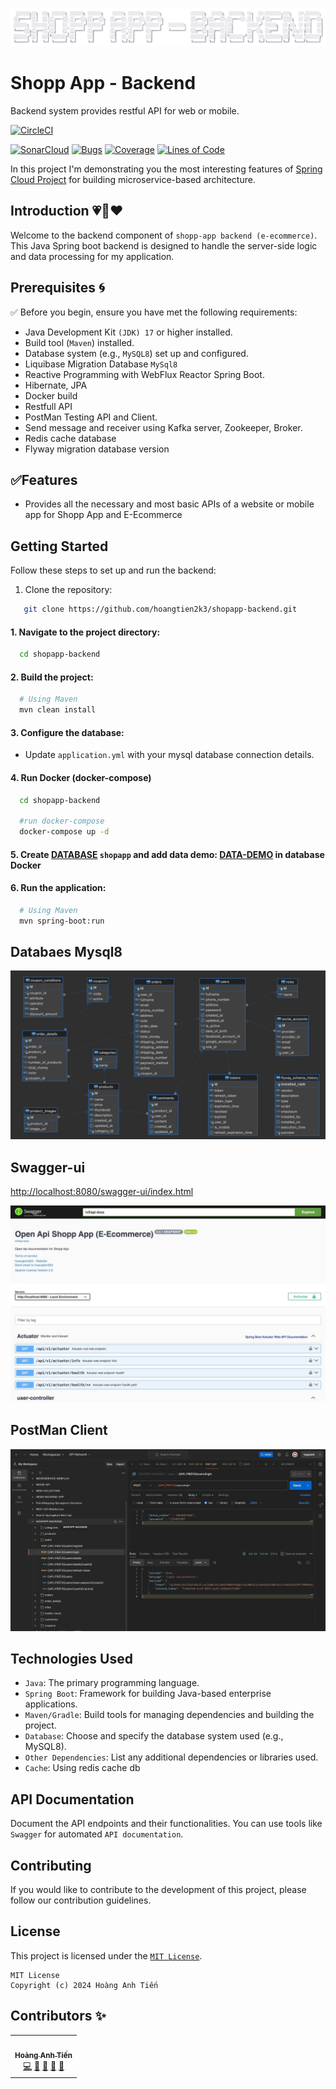 ![](images/logo_images.png)

# Shopp App - Backend

Backend system provides restful API for web or mobile.

[![CircleCI](https://circleci.com/gh/piomin/sample-spring-microservices-new.svg?style=svg)](https://app.circleci.com/pipelines/circleci/WpJpWzbAX4Dvhh2AjRnJmX/X6V4xLymFHgq4YEPN1Aiia)

[![SonarCloud](https://sonarcloud.io/images/project_badges/sonarcloud-black.svg)](https://sonarcloud.io/project/overview?id=hoangtien2k3_shopapp-backend)
[![Bugs](https://sonarcloud.io/api/project_badges/measure?project=hoangtien2k3_shopapp-backend&metric=bugs)](https://sonarcloud.io/project/overview?id=hoangtien2k3_shopapp-backend)
[![Coverage](https://sonarcloud.io/api/project_badges/measure?project=hoangtien2k3_shopapp-backend&metric=coverage)](https://sonarcloud.io/project/overview?id=hoangtien2k3_shopapp-backend)
[![Lines of Code](https://sonarcloud.io/api/project_badges/measure?project=hoangtien2k3_shopapp-backend&metric=ncloc)](https://sonarcloud.io/project/overview?id=hoangtien2k3_shopapp-backend)

In this project I'm demonstrating you the most interesting features
of [Spring Cloud Project](https://spring.io/projects/spring-cloud) for building microservice-based architecture.

## Introduction 💗💎❤️

Welcome to the backend component of `shopp-app backend (e-ecommerce)`. This Java Spring boot backend is designed to
handle the server-side logic and data processing for my application.

## Prerequisites 🌀

✅ Before you begin, ensure you have met the following requirements:

- Java Development Kit `(JDK) 17` or higher installed.
- Build tool (`Maven`) installed.
- Database system (e.g., `MySQL8`) set up and configured.
- Liquibase Migration Database `MySql8`
- Reactive Programming with WebFlux Reactor Spring Boot.
- Hibernate, JPA
- Docker build
- Restfull API
- PostMan Testing API and Client.
- Send message and receiver using Kafka server, Zookeeper, Broker.
- Redis cache database
- Flyway migration database version

## ✅Features

- Provides all the necessary and most basic APIs of a website or mobile app for Shopp App and E-Ecommerce

## Getting Started

Follow these steps to set up and run the backend:

1. Clone the repository:

```bash
   git clone https://github.com/hoangtien2k3/shopapp-backend.git
```

#### 1. Navigate to the project directory:

```bash
  cd shopapp-backend
```

#### 2. Build the project:

```bash
  # Using Maven
  mvn clean install
```

#### 3. Configure the database:

- Update `application.yml` with your mysql database connection details.

#### 4. Run Docker (docker-compose)

```bash
  cd shopapp-backend
  
  #run docker-compose
  docker-compose up -d
```

#### 5. Create [DATABASE](https://github.com/hoangtien2k3/shopapp-backend/blob/master/src/main/resources/database.sql) `shopapp` and add data demo: [DATA-DEMO](https://github.com/hoangtien2k3/shopapp-backend/blob/master/src/main/resources/data_sql.sql) in database Docker

#### 6. Run the application:

```bash
  # Using Maven
  mvn spring-boot:run
```

## Databaes Mysql8

![mysql-8](images/database_diagram.jpg)

## Swagger-ui

[http://localhost:8080/swagger-ui/index.html](http://localhost:8080/swagger-ui/index.html)

![swagger-ui](images/swagger-ui.jpg)

## PostMan Client

![postman-project](images/postman_project.jpg)


## Technologies Used

- `Java`: The primary programming language.
- `Spring Boot`: Framework for building Java-based enterprise applications.
- `Maven/Gradle`: Build tools for managing dependencies and building the project.
- `Database`: Choose and specify the database system used (e.g., MySQL8).
- `Other Dependencies`: List any additional dependencies or libraries used.
- `Cache`: Using redis cache db

## API Documentation

Document the API endpoints and their functionalities. You can use tools like `Swagger` for
automated `API documentation`.

## Contributing

If you would like to contribute to the development of this project, please follow our contribution guidelines.

## License

This project is licensed under the [`MIT License`](LICENSE).

```text
MIT License
Copyright (c) 2024 Hoàng Anh Tiến
```

## Contributors ✨

<!-- ALL-CONTRIBUTORS-LIST:START - Do not remove or modify this section -->
<!-- prettier-ignore-start -->
<!-- markdownlint-disable -->
<table>
  <tr>
    <td align="center"><a href="https://www.linkedin.com/in/hoangtien2k3/"><img src="https://avatars.githubusercontent.com/u/122768076?v=4?s=100" width="100px;" alt=""/><br /><sub><b>Hoàng Anh Tiến</b></sub></a><br /><a href="https://github.com/hoangtien2k3/news-app/commits?author=hoangtien2k3" title="Code">💻</a> <a href="#maintenance-hoangtien2k3" title="Maintenance">🚧</a> <a href="#ideas-hoangtien2k3" title="Ideas, Planning, & Feedback">🤔</a> <a href="#design-hoangtien2k3" title="Design">🎨</a> <a href="https://github.com/hoangtien2k3/news-app/issues?q=author%hoangtien2k3" title="Bug reports">🐛</a></td>
  </tr>

</table>

<!-- markdownlint-restore -->
<!-- prettier-ignore-end -->
<!-- ALL-CONTRIBUTORS-LIST:END -->

